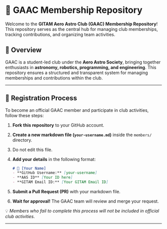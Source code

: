# 🚀 GAAC Membership Repository 

Welcome to the **GITAM Aero Astro Club (GAAC) Membership Repository**! This repository serves as the central hub for managing club memberships, tracking contributions, and organizing team activities.  

## 📌 Overview  

GAAC is a student-led club under the **Aero Astro Society**, bringing together enthusiasts in **astronomy, robotics, programming, and engineering**. This repository ensures a structured and transparent system for managing memberships and contributions within the club.  

---

## 📝 Registration Process  

To become an official GAAC member and participate in club activities, follow these steps:  

1. **Fork this repository** to your GitHub account.  
2. **Create a new markdown file (`your-username.md`)** inside the `members/` directory. 
3. Do not edit this file. 
4. **Add your details** in the following format:  

    ```markdown
    # 🚀 [Your Name]
    - **GitHub Username:** [your-username]  
    - **AAS ID** [Your ID here]
    - **GITAM Email ID:** [Your GITAM Email ID] 
    ```

5. **Submit a Pull Request (PR)** with your markdown file.  
6. **Wait for approval!** The GAAC team will review and merge your request.

💡 *Members who fail to complete this process will not be included in official club activities.*  

---

